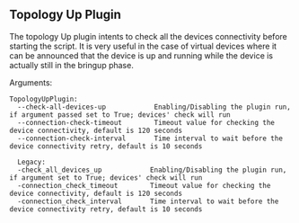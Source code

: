 Topology Up Plugin
------------------
The topology Up plugin intents to check all the devices connectivity before
starting the script. It is very useful in the case of virtual devices where
it can be announced that the device is up and running while the device is actually
still in the bringup phase.

Arguments:
```
TopologyUpPlugin:
  --check-all-devices-up            Enabling/Disabling the plugin run, if argument passed set to True; devices' check will run
  --connection-check-timeout        Timeout value for checking the device connectivity, default is 120 seconds
  --connection-check-interval       Time interval to wait before the device connectivity retry, default is 10 seconds

  Legacy:
  -check_all_devices_up            Enabling/Disabling the plugin run, if argument set to True; devices' check will run
  -connection_check_timeout        Timeout value for checking the device connectivity, default is 120 seconds
  -connection_check_interval       Time interval to wait before the device connectivity retry, default is 10 seconds
```
